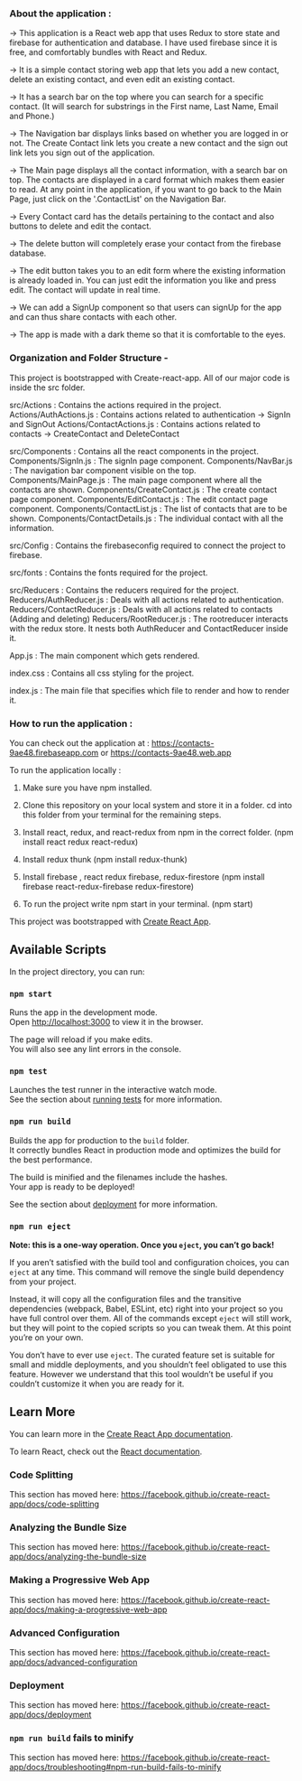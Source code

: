 
### About the application :
-> This application is a React web app that uses Redux to store state and firebase for authentication and database. I have used firebase since it is free, and comfortably bundles with React and Redux.

-> It is a simple contact storing web app that lets you add a new contact, delete an existing contact, and even edit an existing contact.

-> It has a search bar on the top where you can search for a specific contact. (It will search for substrings in the First name, Last Name, Email and Phone.)

-> The Navigation bar displays links based on whether you are logged in or not. The Create Contact link lets you create a new contact and the sign out link lets you sign out of the application.

-> The Main page displays all the contact information, with a search bar on top. The contacts are displayed in a card format which makes them easier to read. At any point in the application, if you want to go back to the Main Page, just click on the '.ContactList' on the Navigation Bar.

-> Every Contact card has the details pertaining to the contact and also buttons to delete and edit the contact.

-> The delete button will completely erase your contact from the firebase database.

-> The edit button takes you to an edit form where the existing information is already loaded in. You can just edit the information you like and press edit. The contact will update in real time.

-> We can add a SignUp component so that users can signUp for the app and can thus share contacts with each other.

-> The app is made with a dark theme so that it is comfortable to the eyes.

### Organization and Folder Structure -

This project is bootstrapped with Create-react-app. 
All of our major code is inside the src folder.

src/Actions : Contains the actions required in the project. 
              Actions/AuthActions.js : Contains actions related to authentication -> SignIn and SignOut
              Actions/ContactActions.js : Contains actions related to contacts -> CreateContact and DeleteContact
             
src/Components : Contains all the react components in the project.
                 Components/SignIn.js : The signIn page component.
                 Components/NavBar.js : The navigation bar component visible on the top.
                 Components/MainPage.js : The main page component where all the contacts are shown.
                 Components/CreateContact.js : The create contact page component.
                 Components/EditContact.js : The edit contact page component.
                 Components/ContactList.js : The list of contacts that are to be shown.
                 Components/ContactDetails.js : The individual contact with all the information.
                 
src/Config : Contains the firebaseconfig required to connect the project to firebase.

src/fonts : Contains the fonts required for the project.

src/Reducers : Contains the reducers required for the project.
               Reducers/AuthReducer.js : Deals with all actions related to authentication.
               Reducers/ContactReducer.js : Deals with all actions related to contacts (Adding and deleting)
               Reducers/RootReducer.js : The rootreducer interacts with the redux store. It nests both AuthReducer and ContactReducer            inside it.

App.js : The main component which gets rendered.

index.css : Contains all css styling for the project.

index.js : The main file that specifies which file to render and how to render it.


### How to run the application :

You can check out the application at : https://contacts-9ae48.firebaseapp.com or https://contacts-9ae48.web.app

To run the application locally :

1. Make sure you have npm installed.

2. Clone this repository on your local system and store it in a folder. cd into this folder from your terminal for the remaining steps.

3. Install react, redux, and react-redux from npm in the correct folder. (npm install react redux react-redux)

4. Install redux thunk (npm install redux-thunk)

5. Install firebase , react redux firebase, redux-firestore (npm install firebase react-redux-firebase redux-firestore)

6. To run the project write npm start in your terminal. (npm start)






















This project was bootstrapped with [Create React App](https://github.com/facebook/create-react-app).

## Available Scripts

In the project directory, you can run:

### `npm start`

Runs the app in the development mode.<br />
Open [http://localhost:3000](http://localhost:3000) to view it in the browser.

The page will reload if you make edits.<br />
You will also see any lint errors in the console.

### `npm test`

Launches the test runner in the interactive watch mode.<br />
See the section about [running tests](https://facebook.github.io/create-react-app/docs/running-tests) for more information.

### `npm run build`

Builds the app for production to the `build` folder.<br />
It correctly bundles React in production mode and optimizes the build for the best performance.

The build is minified and the filenames include the hashes.<br />
Your app is ready to be deployed!

See the section about [deployment](https://facebook.github.io/create-react-app/docs/deployment) for more information.

### `npm run eject`

**Note: this is a one-way operation. Once you `eject`, you can’t go back!**

If you aren’t satisfied with the build tool and configuration choices, you can `eject` at any time. This command will remove the single build dependency from your project.

Instead, it will copy all the configuration files and the transitive dependencies (webpack, Babel, ESLint, etc) right into your project so you have full control over them. All of the commands except `eject` will still work, but they will point to the copied scripts so you can tweak them. At this point you’re on your own.

You don’t have to ever use `eject`. The curated feature set is suitable for small and middle deployments, and you shouldn’t feel obligated to use this feature. However we understand that this tool wouldn’t be useful if you couldn’t customize it when you are ready for it.

## Learn More

You can learn more in the [Create React App documentation](https://facebook.github.io/create-react-app/docs/getting-started).

To learn React, check out the [React documentation](https://reactjs.org/).

### Code Splitting

This section has moved here: https://facebook.github.io/create-react-app/docs/code-splitting

### Analyzing the Bundle Size

This section has moved here: https://facebook.github.io/create-react-app/docs/analyzing-the-bundle-size

### Making a Progressive Web App

This section has moved here: https://facebook.github.io/create-react-app/docs/making-a-progressive-web-app

### Advanced Configuration

This section has moved here: https://facebook.github.io/create-react-app/docs/advanced-configuration

### Deployment

This section has moved here: https://facebook.github.io/create-react-app/docs/deployment

### `npm run build` fails to minify

This section has moved here: https://facebook.github.io/create-react-app/docs/troubleshooting#npm-run-build-fails-to-minify
